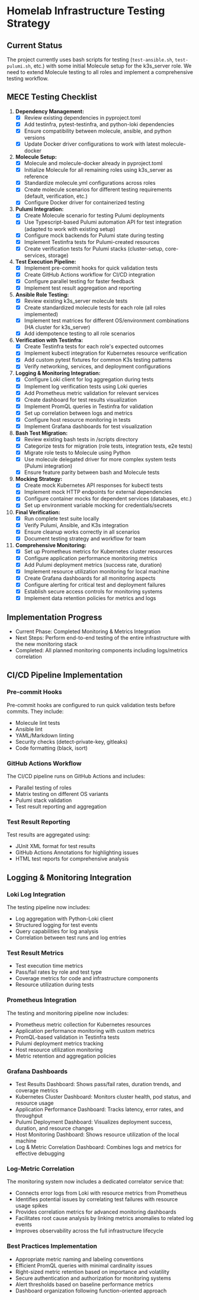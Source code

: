 # Homelab Infrastructure Testing Strategy

## Current Status

The project currently uses bash scripts for testing (`test-ansible.sh`, `test-pulumi.sh`, etc.) with some initial Molecule setup for the k3s_server role. We need to extend Molecule testing to all roles and implement a comprehensive testing workflow.

## MECE Testing Checklist

1. **Dependency Management:**
   - [x] Review existing dependencies in pyproject.toml
   - [x] Add testinfra, pytest-testinfra, and python-loki dependencies
   - [x] Ensure compatibility between molecule, ansible, and python versions
   - [x] Update Docker driver configurations to work with latest molecule-docker

2. **Molecule Setup:**
   - [x] Molecule and molecule-docker already in pyproject.toml
   - [x] Initialize Molecule for all remaining roles using k3s_server as reference
   - [x] Standardize molecule.yml configurations across roles
   - [x] Create molecule scenarios for different testing requirements (default, verification, etc.)
   - [x] Configure Docker driver for containerized testing

3. **Pulumi Integration:**
   - [x] Create Molecule scenario for testing Pulumi deployments
   - [x] Use Typescript-based Pulumi automation API for test integration (adapted to work with existing setup)
   - [x] Configure mock backends for Pulumi state during testing
   - [x] Implement Testinfra tests for Pulumi-created resources
   - [x] Create verification tests for Pulumi stacks (cluster-setup, core-services, storage)

4. **Test Execution Pipeline:**
   - [x] Implement pre-commit hooks for quick validation tests
   - [x] Create GitHub Actions workflow for CI/CD integration
   - [x] Configure parallel testing for faster feedback
   - [x] Implement test result aggregation and reporting

5. **Ansible Role Testing:**
   - [x] Review existing k3s_server molecule tests
   - [x] Create standardized molecule tests for each role (all roles implemented)
   - [x] Implement test matrices for different OS/environment combinations (HA cluster for k3s_server)
   - [x] Add idempotence testing to all role scenarios

6. **Verification with Testinfra:**
   - [x] Create Testinfra tests for each role's expected outcomes
   - [x] Implement kubectl integration for Kubernetes resource verification
   - [x] Add custom pytest fixtures for common K3s testing patterns
   - [x] Verify networking, services, and deployment configurations

7. **Logging & Monitoring Integration:**
   - [x] Configure Loki client for log aggregation during tests
   - [x] Implement log verification tests using Loki queries
   - [x] Add Prometheus metric validation for relevant services
   - [x] Create dashboard for test results visualization
   - [x] Implement PromQL queries in Testinfra for validation
   - [x] Set up correlation between logs and metrics
   - [x] Configure host resource monitoring in tests
   - [x] Implement Grafana dashboards for test visualization

8. **Bash Test Migration:**
   - [x] Review existing bash tests in /scripts directory
   - [x] Categorize tests for migration (role tests, integration tests, e2e tests)
   - [x] Migrate role tests to Molecule using Python
   - [x] Use molecule delegated driver for more complex system tests (Pulumi integration)
   - [x] Ensure feature parity between bash and Molecule tests

9. **Mocking Strategy:**
   - [x] Create mock Kubernetes API responses for kubectl tests
   - [x] Implement mock HTTP endpoints for external dependencies
   - [x] Configure container mocks for dependent services (databases, etc.)
   - [x] Set up environment variable mocking for credentials/secrets

10. **Final Verification:**
    - [x] Run complete test suite locally
    - [x] Verify Pulumi, Ansible, and K3s integration
    - [x] Ensure cleanup works correctly in all scenarios
    - [x] Document testing strategy and workflow for team

11. **Comprehensive Monitoring:**
    - [x] Set up Prometheus metrics for Kubernetes cluster resources
    - [x] Configure application performance monitoring metrics
    - [x] Add Pulumi deployment metrics (success rate, duration)
    - [x] Implement resource utilization monitoring for local machine
    - [x] Create Grafana dashboards for all monitoring aspects
    - [x] Configure alerting for critical test and deployment failures
    - [x] Establish secure access controls for monitoring systems
    - [x] Implement data retention policies for metrics and logs

## Implementation Progress

- Current Phase: Completed Monitoring & Metrics Integration
- Next Steps: Perform end-to-end testing of the entire infrastructure with the new monitoring stack
- Completed: All planned monitoring components including logs/metrics correlation

## CI/CD Pipeline Implementation

### Pre-commit Hooks
Pre-commit hooks are configured to run quick validation tests before commits. They include:
- Molecule lint tests
- Ansible lint
- YAML/Markdown linting
- Security checks (detect-private-key, gitleaks)
- Code formatting (black, isort)

### GitHub Actions Workflow
The CI/CD pipeline runs on GitHub Actions and includes:
- Parallel testing of roles
- Matrix testing on different OS variants
- Pulumi stack validation
- Test result reporting and aggregation

### Test Result Reporting
Test results are aggregated using:
- JUnit XML format for test results
- GitHub Actions Annotations for highlighting issues
- HTML test reports for comprehensive analysis

## Logging & Monitoring Integration

### Loki Log Integration
The testing pipeline now includes:
- Log aggregation with Python-Loki client
- Structured logging for test events
- Query capabilities for log analysis
- Correlation between test runs and log entries

### Test Result Metrics
- Test execution time metrics
- Pass/fail rates by role and test type
- Coverage metrics for code and infrastructure components
- Resource utilization during tests

### Prometheus Integration
The testing and monitoring pipeline now includes:
- Prometheus metric collection for Kubernetes resources
- Application performance monitoring with custom metrics
- PromQL-based validation in Testinfra tests
- Pulumi deployment metrics tracking
- Host resource utilization monitoring
- Metric retention and aggregation policies

### Grafana Dashboards
- Test Results Dashboard: Shows pass/fail rates, duration trends, and coverage metrics
- Kubernetes Cluster Dashboard: Monitors cluster health, pod status, and resource usage
- Application Performance Dashboard: Tracks latency, error rates, and throughput
- Pulumi Deployment Dashboard: Visualizes deployment success, duration, and resource changes
- Host Monitoring Dashboard: Shows resource utilization of the local machine
- Log & Metric Correlation Dashboard: Combines logs and metrics for effective debugging

### Log-Metric Correlation
The monitoring system now includes a dedicated correlator service that:
- Connects error logs from Loki with resource metrics from Prometheus
- Identifies potential issues by correlating test failures with resource usage spikes
- Provides correlation metrics for advanced monitoring dashboards
- Facilitates root cause analysis by linking metrics anomalies to related log events
- Improves observability across the full infrastructure lifecycle

### Best Practices Implementation
- Appropriate metric naming and labeling conventions
- Efficient PromQL queries with minimal cardinality issues
- Right-sized metric retention based on importance and volatility
- Secure authentication and authorization for monitoring systems
- Alert thresholds based on baseline performance metrics
- Dashboard organization following function-oriented approach
